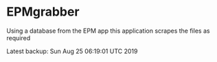 # EPMgrabber
Using a database from the EPM app this application scrapes the files as required


Latest backup: Sun Aug 25 06:19:01 UTC 2019

